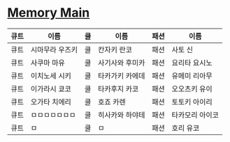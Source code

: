 # [Memory Main](https://ifielf.github.io/Memory)
|큐트|이름|쿨|이름|패션|이름|
|--|--|--|--|--|--|
|큐트|시마무라 우즈키|쿨|칸자키 란코|패션|사토 신|
|큐트|사쿠마 마유|쿨|사기사와 후미카|패션|요리타 요시노|
|큐트|이치노세 시키|쿨|타카가키 카에데|패션|유메미 리아무|
|큐트|이가라시 쿄코|쿨|타카후지 카코|패션|오오츠키 유이|
|큐트|오가타 치에리|쿨|호죠 카렌|패션|토토키 아이리|
|큐트|ㅁㅁㅁㅁㅁㅁㅁ|쿨|히사카와 하야테|패션|타카모리 아이코|
|큐트|ㅁ|쿨|ㅁ|패션|호리 유코|
